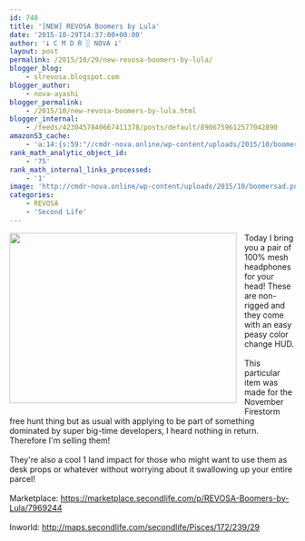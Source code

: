 ```yaml
---
id: 748
title: '[NEW] REVOSA Boomers by Lula'
date: '2015-10-29T14:37:00+00:00'
author: '𐕣 C M D R ░ NOVA 𐕣'
layout: post
permalink: /2015/10/29/new-revosa-boomers-by-lula/
blogger_blog:
    - slrevosa.blogspot.com
blogger_author:
    - nova-ayashi
blogger_permalink:
    - /2015/10/new-revosa-boomers-by-lula.html
blogger_internal:
    - /feeds/4230457840667411378/posts/default/8906759612577042890
amazonS3_cache:
    - 'a:14:{s:59:"//cmdr-nova.online/wp-content/uploads/2015/10/boomersad.png";a:1:{s:9:"timestamp";i:1721698459;}s:67:"//cmdr-nova.online/wp-content/uploads/2015/10/boomersad-300x225.png";a:1:{s:9:"timestamp";i:1721698459;}s:51:"//cmdr-nova.online/wp-content/uploads/2024/02/3.gif";a:1:{s:9:"timestamp";i:1715533361;}s:57:"//cmdr-nova.online/wp-content/uploads/2024/02/NoAi_01.png";a:1:{s:9:"timestamp";i:1721655291;}s:67:"//cmdr-nova.online/wp-content/uploads/2024/02/721ac29ea9cbae00.jpeg";a:1:{s:9:"timestamp";i:1715510440;}s:68:"//cmdr-nova.online/wp-content/uploads/2015/10/energizedfatpackad.png";a:1:{s:9:"timestamp";i:1713437980;}s:57:"//cmdr-nova.online/wp-content/uploads/2015/10/flavors.png";a:1:{s:9:"timestamp";i:1713437980;}s:55:"//cmdr-nova.online/wp-content/uploads/2015/10/srtad.png";a:1:{s:9:"timestamp";i:1713437980;}s:62:"//cmdr-nova.online/wp-content/uploads/2015/10/bloodqueenad.png";a:1:{s:9:"timestamp";i:1713437980;}s:62:"//cmdr-nova.online/wp-content/uploads/2015/10/beanythingad.png";a:1:{s:9:"timestamp";i:1713437980;}s:59:"//cmdr-nova.online/wp-content/uploads/2015/10/sicksadad.png";a:1:{s:9:"timestamp";i:1713437980;}s:64:"//cmdr-nova.online/wp-content/uploads/2015/10/spoopypolishad.png";a:1:{s:9:"timestamp";i:1713437980;}s:59:"//cmdr-nova.online/wp-content/uploads/2015/10/energyad2.png";a:1:{s:9:"timestamp";i:1713437980;}s:57:"//cmdr-nova.online/wp-content/uploads/2015/10/venomad.png";a:1:{s:9:"timestamp";i:1713437980;}}'
rank_math_analytic_object_id:
    - '75'
rank_math_internal_links_processed:
    - '1'
image: 'http://cmdr-nova.online/wp-content/uploads/2015/10/boomersad.png'
categories:
    - REVOSA
    - 'Second Life'
---
```


<div style="clear: both; text-align: center;">
<a href="http://cmdr-nova.online/wp-content/uploads/2015/10/boomersad.png" style="clear: left; float: left; margin-bottom: 1em; margin-right: 1em;"><img border="0" height="300" src="http://cmdr-nova.online/wp-content/uploads/2015/10/boomersad-300x225.png" width="400" /></a></div>
Today I bring you a pair of 100% mesh headphones for your head! These are non-rigged and they come with an easy peasy color change HUD.<br />
<br />
This particular item was made for the November Firestorm free hunt thing but as usual with applying to be part of something dominated by super big-time developers, I heard nothing in return. Therefore I'm selling them!<br />
<br />
They're also a cool 1 land impact for those who might want to use them as desk props or whatever without worrying about it swallowing up your entire parcel!<br />
<br />
Marketplace: <a href="https://marketplace.secondlife.com/p/REVOSA-Boomers-by-Lula/7969244">https://marketplace.secondlife.com/p/REVOSA-Boomers-by-Lula/7969244</a><br />
<br />
Inworld: <a href="http://maps.secondlife.com/secondlife/Pisces/172/239/29">http://maps.secondlife.com/secondlife/Pisces/172/239/29</a>